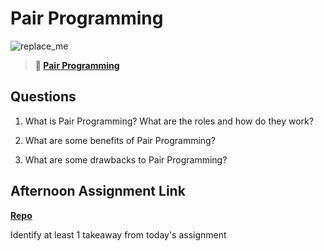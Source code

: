 # Pair Programming

![replace_me](https://codeworks.blob.core.windows.net/public/assets/img/illustrations/placeholder.svg)

> **📖 [Pair Programming](https://codeworksacademy.com/fs-student-guide/resources/wk7/01-Pair-Programming)**

## Questions

1. What is Pair Programming? What are the roles and how do they work?

2. What are some benefits of Pair Programming?

3. What are some drawbacks to Pair Programming?

## Afternoon Assignment Link

**[Repo](https://github.com/HardlySalty/<ASSIGNMENT_REPO>)**

Identify at least 1 takeaway from today's assignment
